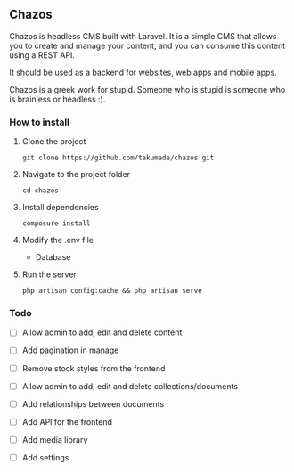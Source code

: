 ## Chazos

Chazos is headless CMS built with Laravel. It is a simple CMS that allows you to create and manage your content, and you can consume this content using a REST API.

It should be used as a backend for websites, web apps and mobile apps.

Chazos is a greek work for stupid. Someone who is stupid is someone who is brainless or headless :).

### How to install

1. Clone the project

    `git clone https://github.com/takumade/chazos.git`

2. Navigate to the project folder

    `cd chazos`

3. Install dependencies

    `composure install`

4. Modify the .env file
    - Database

5. Run the server

    `php artisan config:cache && php artisan serve`


### Todo

- [ ] Allow admin to add, edit and delete content
- [ ] Add pagination in manage
- [ ] Remove stock styles from the frontend
- [ ] Allow admin to add, edit and delete collections/documents
- [ ] Add relationships between documents
- [ ] Add API for the frontend
- [ ] Add media library
- [ ] Add settings

